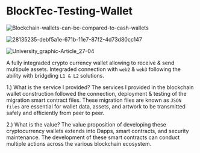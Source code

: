 # BlockTec-Testing-Wallet
![Blockchain-wallets-can-be-compared-to-cash-wallets](https://user-images.githubusercontent.com/59753390/136678429-b3a78d8b-7254-4184-9d7d-e5c9a5f65551.jpg)

![28135235-debf5a1e-671b-11e7-87f2-4d73d80cc147](https://user-images.githubusercontent.com/59753390/137060859-76b92356-54d7-431f-bd2c-a99a95232daa.gif)


![University_graphic-Article_27-04](https://user-images.githubusercontent.com/59753390/137054159-5b2a6493-079d-4b3b-b1ca-6255177a3a36.png)


A fully integraded crypto currency wallet allowing to receive & send multipule assets.
Integraded connection with ```web2``` & ```web3``` following the ability with bridgding ```L1 & L2``` solutions.


1.) What is the service I provided?
The services I provided in the blockchain wallet construction followed the connection, deployment & testing of the migration smart contract files. These migration files are known as ```JSON files``` are essential for wallet data, assets, and artwork to be transmitted safely and efficiently from peer to peer.

2.) What is the value?
The value proposition of developing these cryptocurrency wallets extends into Dapps, smart contracts, and security maintenance. The development of these smart contracts can conduct multiple actions across the various blockchain ecosystem.
